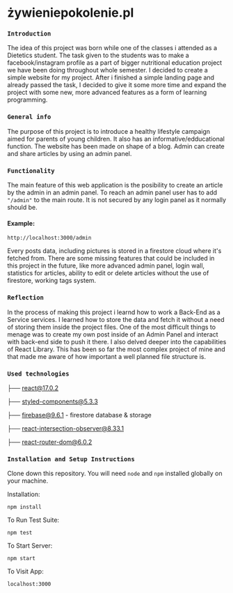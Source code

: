 # żywieniepokolenie.pl

### `Introduction`

The idea of this project was born while one of the classes i attended as a Dietetics student. The task given to the students was to make a facebook/instagram profile as a part of bigger nutritional education project we have been doing throughout whole semester. I decided to create a simple website for my project. After i finished a simple landing page and already passed the task, I decided to give it some more time and expand the project with some new, more advanced features as a form of learning programming.

### `General info`

The purpose of this project is to introduce a healthy lifestyle campaign aimed for parents of young children. It also has an informative/edducational function. The website has been made on shape of a blog. Admin can create and share articles by using an admin panel. 

### `Functionality`
The main feature of this web application is the posibility to create an article by the admin in an admin panel. To reach an admin panel user has to add `"/admin"` to the main route. It is not secured by any login panel as it normally should be.

#### Example:
`http://localhost:3000/admin`

Every posts data, including pictures is stored in a firestore cloud where it's fetched from.
There are some missing features that could be included in this project in the future, like more advanced admin panel, login wall, statistics for articles, ability to edit or delete articles without the use of firestore, working tags system.


### `Reflection`

In the process of making this project i learnd how to work a Back-End as a Service services. I learned how to store the data and fetch it without a need of storing them inside the project files. One of the most difficult things to menage was to create my own post inside of an Admin Panel and interact with back-end side to push it there. I also delved deeper into the capabilities of React Library. This has been so far the most complex project of mine and that made me aware of how important a well planned file structure is.


### `Used technologies`

├── react@17.0.2

├── styled-components@5.3.3

├── firebase@9.6.1 - firestore database & storage

├── react-intersection-observer@8.33.1

├── react-router-dom@6.0.2

### `Installation and Setup Instructions`

Clone down this repository. You will need `node` and `npm` installed globally on your machine.  

Installation:

`npm install`  

To Run Test Suite:  

`npm test`  

To Start Server:

`npm start`  

To Visit App:

`localhost:3000`  
